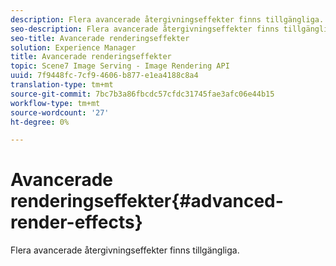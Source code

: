 ```yaml
---
description: Flera avancerade återgivningseffekter finns tillgängliga.
seo-description: Flera avancerade återgivningseffekter finns tillgängliga.
seo-title: Avancerade renderingseffekter
solution: Experience Manager
title: Avancerade renderingseffekter
topic: Scene7 Image Serving - Image Rendering API
uuid: 7f9448fc-7cf9-4606-b877-e1ea4188c8a4
translation-type: tm+mt
source-git-commit: 7bc7b3a86fbcdc57cfdc31745fae3afc06e44b15
workflow-type: tm+mt
source-wordcount: '27'
ht-degree: 0%

---
```



# Avancerade renderingseffekter{#advanced-render-effects}

Flera avancerade återgivningseffekter finns tillgängliga.

